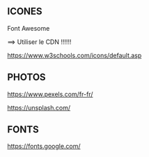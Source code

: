## ICONES

Font Awesome

==> Utiliser le CDN !!!!!!

https://www.w3schools.com/icons/default.asp

## PHOTOS

https://www.pexels.com/fr-fr/

https://unsplash.com/

## FONTS

https://fonts.google.com/